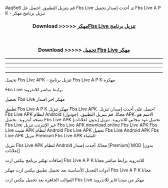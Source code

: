 #aq5e6 قم بتنزيل التطبيق. احصل عل Fbs Live  ى أحدث إصدار.تحميل Fbs Live  A P K - تنزيل برنامج مهكر



<div align="center">
<h3>Download >>>>> <a href="https://ar-sites.web.app/?ar= Fbs Live ">مهكرFbs Live  تنزيل برنامج</a></h3><br>

<h3>Download >>>>> <a href="https://ar-sites.web.app/?ar= Fbs Live ">تحميل Fbs Live  مهكر</a></h3>
</div>


----------------------------------------------------------

----------------------------------------------------------

----------------------------------------------------------

----------------------------------------------------------


تحميل Fbs Live  APK - تنزيل برنامج Fbs Live  A P K مهكرة

Fbs Live  برابط مباشر للاندرويد

تحميل Fbs Live  مهكر اخر اصدار

تطبيق Fbs Live  A P K مهكر
تنزيل Fbs Live  APK. احصل على أحدث إصدار.
تنزيل Fbs Live  APK لنظام Android مجانًا.
قم بتنزيل التطبيق. {جودول} APK. الاسم هو نسخة أندرويد.
تحميل Fbs Live  APK [بدون اعلانات]
تحميل مود مجاني للاندرويد.
تنزيل Fbs Live  عبر الإنترنت
تنزيل Fbs Live  APK
download.online Fbs Live  APK
Fbs Live  مثبت APK لنظام Android
Fbs Live  APK
تحميل Fbs Live  Android APK
Fbs Live  APK تنزيل Premium
Fbs Live  APK الفضاء

تنزيل Fbs Live  APK لنظام Android مجانًا. أحدث إصدار [Premium] MOD [بدون إعلانات]

إضافات تهكير برنامج بيكس ارت Fbs Live  A P K للاندرويد برابط مباشر مجانا

أدوات التعديل الأساسية بعد تحميل تطبيق بيكس ارت مهكر Fbs Live  A P K مجانا

القوالب الجاهزة بعد تحميل بيكس ارت Fbs Live  مهكر من ميديا فاير للاندرويد



